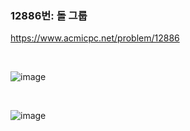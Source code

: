 ### 12886번: 돌 그룹
https://www.acmicpc.net/problem/12886

<br>

![image](https://github.com/jh990714/BaekJoon-Algorithm/assets/144774186/fe26b7fe-8a0c-45c1-8c15-abb1019ccee5)

<br>

![image](https://github.com/jh990714/BaekJoon-Algorithm/assets/144774186/7792e433-0c29-4f52-adda-ccc1b75afcb4)